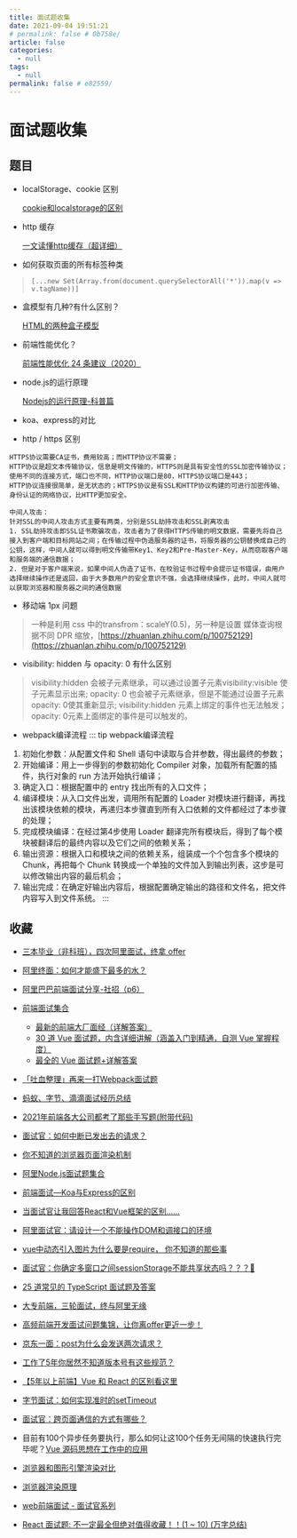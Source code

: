 ```yaml
---
title: 面试题收集
date: 2021-09-04 19:51:21
# permalink: false # 0b758e/
article: false
categories: 
  - null
tags: 
  - null
permalink: false # e82559/
---
```


# 面试题收集




## 题目

- localStorage、cookie 区别

  [cookie和localstorage的区别](https://blog.csdn.net/net343/article/details/84989452)

- http 缓存

  [一文读懂http缓存（超详细）](https://www.jianshu.com/p/227cee9c8d15)

- 如何获取页面的所有标签种类
> `[...new Set(Array.from(document.querySelectorAll('*')).map(v => v.tagName))]`

- 盒模型有几种?有什么区别？

  [HTML的两种盒子模型](https://blog.csdn.net/konghouy/article/details/80643610)


- 前端性能优化？

  [前端性能优化 24 条建议（2020）](https://segmentfault.com/a/1190000022205291)


- node.js的运行原理

  [Nodejs的运行原理-科普篇](https://www.cnblogs.com/peiyu1988/p/8032982.html)


- koa、express的对比


- http / https 区别
```
HTTPS协议需要CA证书，费用较高；而HTTP协议不需要；
HTTP协议是超文本传输协议，信息是明文传输的，HTTPS则是具有安全性的SSL加密传输协议；
使用不同的连接方式，端口也不同，HTTP协议端口是80，HTTPS协议端口是443；
HTTP协议连接很简单，是无状态的；HTTPS协议是有SSL和HTTP协议构建的可进行加密传输、身份认证的网络协议，比HTTP更加安全。

中间人攻击：
针对SSL的中间人攻击方式主要有两类，分别是SSL劫持攻击和SSL剥离攻击
1. SSL劫持攻击即SSL证书欺骗攻击，攻击者为了获得HTTPS传输的明文数据，需要先将自己接入到客户端和目标网站之间；在传输过程中伪造服务器的证书，将服务器的公钥替换成自己的公钥，这样，中间人就可以得到明文传输带Key1、Key2和Pre-Master-Key，从而窃取客户端和服务端的通信数据；
2. 但是对于客户端来说，如果中间人伪造了证书，在校验证书过程中会提示证书错误，由用户选择继续操作还是返回，由于大多数用户的安全意识不强，会选择继续操作，此时，中间人就可以获取浏览器和服务器之间的通信数据
```

- 移动端 1px 问题
> 一种是利用 css 中的transfrom：scaleY(0.5)，另一种是设置 媒体查询根据不同 DPR 缩放，[https://zhuanlan.zhihu.com/p/100752129](https://zhuanlan.zhihu.com/p/100752129)


- visibility: hidden 与 opacity: 0 有什么区别
> visibility:hidden 会被子元素继承，可以通过设置子元素visibility:visible 使子元素显示出来; opacity: 0 也会被子元素继承，但是不能通过设置子元素opacity: 0使其重新显示; visibility:hidden 元素上绑定的事件也无法触发；opacity: 0元素上面绑定的事件是可以触发的。


- webpack编译流程
::: tip webpack编译流程
1. 初始化参数：从配置文件和 Shell 语句中读取与合并参数，得出最终的参数；
2. 开始编译：用上一步得到的参数初始化 Compiler 对象，加载所有配置的插件，执行对象的 run 方法开始执行编译；
3. 确定入口：根据配置中的 entry 找出所有的入口文件；
4. 编译模块：从入口文件出发，调用所有配置的 Loader 对模块进行翻译，再找出该模块依赖的模块，再递归本步骤直到所有入口依赖的文件都经过了本步骤的处理；
5. 完成模块编译：在经过第4步使用 Loader 翻译完所有模块后，得到了每个模块被翻译后的最终内容以及它们之间的依赖关系；
6. 输出资源：根据入口和模块之间的依赖关系，组装成一个个包含多个模块的 Chunk，再把每个 Chunk 转换成一个单独的文件加入到输出列表，这步是可以修改输出内容的最后机会；
7. 输出完成：在确定好输出内容后，根据配置确定输出的路径和文件名，把文件内容写入到文件系统。
:::




## 收藏 

- [三本毕业（非科班），四次阿里面试，终拿 offer](https://mp.weixin.qq.com/s/8N14ABzLrAJyUZsZmvpTrA)
- [阿里终面：如何才能盛下最多的水？](https://mp.weixin.qq.com/s/PMsFcmKAk7-fVk9aUwjygA)
- [阿里巴巴前端面试分享-社招（p6）](https://blog.csdn.net/weixin_34096182/article/details/91462396)
- [前端面试集合](https://juejin.cn/column/7004656346549207077)
  - [最新的前端大厂面经（详解答案）](https://juejin.cn/post/7004638318843412493)
  - [30 道 Vue 面试题，内含详细讲解（涵盖入门到精通，自测 Vue 掌握程度）](https://juejin.cn/post/6844903918753808398)
  - [最全的 Vue 面试题+详解答案](https://juejin.cn/post/6961222829979697165)
- [「吐血整理」再来一打Webpack面试题](https://juejin.cn/post/6844904094281236487)
- [蚂蚁、字节、滴滴面试经历总结](https://juejin.cn/post/6844904161830502407)
- [2021年前端各大公司都考了那些手写题(附带代码)](https://juejin.cn/post/7033275515880341512)
- [面试官：如何中断已发出去的请求？](https://juejin.cn/post/7033906910583586829)
- [你不知道的浏览器页面渲染机制](https://juejin.cn/post/6844903815758479374)
- [阿里Node.js面试题集合](https://blog.csdn.net/qq_40126542/article/details/80984761)
- [前端面试—Koa与Express的区别](https://juejin.cn/post/6875152985949732872)
- [当面试官让我回答React和Vue框架的区别......](https://juejin.cn/post/7144648542472044558)
- [阿里面试官：请设计一个不能操作DOM和调接口的环境](https://juejin.cn/post/7157570429928865828)
- [vue中动态引入图片为什么要是require， 你不知道的那些事](https://juejin.cn/post/7159921545144434718)
- [面试官：你确定多窗口之间sessionStorage不能共享状态吗？？？🤔](https://juejin.cn/post/7076767687828832286)

- [25 道常见的 TypeScript 面试题及答案](https://mp.weixin.qq.com/s/jb3B9ltv3gvg2V4G8ESGZw)

- [大专前端，三轮面试，终与阿里无缘](https://juejin.cn/post/7239715208792342584)
- [高频前端开发面试问题集锦，让你离offer更近一步！](https://mp.weixin.qq.com/s/jM9JOC27DbVpDDYiNPRgPg)

- [京东一面：post为什么会发送两次请求？](https://juejin.cn/post/7269952188927017015)
- [工作了5年你居然不知道版本号有这些规范？](https://mp.weixin.qq.com/s/0Gp1v-keVlSJv7Fe5dGqWw)
- [【5年以上前端】Vue 和 React 的区别看这里](https://mp.weixin.qq.com/s/442bKGhhbhefSbQ8MP7Ajw)

- [字节面试：如何实现准时的setTimeout](https://mp.weixin.qq.com/s/gafFKEDrk6gqCSFYDujSkQ)
- [面试官：跨页面通信的方式有哪些？](https://juejin.cn/post/7298644594857410614)

- 目前有100个异步任务要执行，那么如何让这100个任务无间隔的快速执行完毕呢？[Vue 源码思想在工作中的应用](https://mp.weixin.qq.com/s/xKmVplcl-qB9idCsWYiNXg)

- [浏览器和图形引擎渲染对比](https://mp.weixin.qq.com/s/Ptxs-3d_cSb4SrC4bhO2Ig)
- [浏览器渲染原理](https://mp.weixin.qq.com/s/ZV7objSNK4r0wswMs1hR8w)


- [web前端面试 - 面试官系列](https://vue3js.cn/interview/)
- [React 面试题: 不一定最全但绝对值得收藏！！(1 ~ 10) (万字总结)](https://juejin.cn/post/7258071726227849277)

